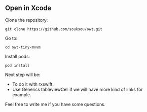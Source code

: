 
## Open in Xcode
Clone the repository:

`git clone https://github.com/souksou/owt.git`

Go to:

`cd owt-tiny-mvvm`

Install pods:

`pod install`



Next step will be:
- To do it with rxswift.
- Use Generics tableviewCell if we will have more kind of links for example. 

Feel free to write me if you have some questions.


